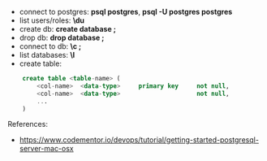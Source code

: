 - connect to postgres: **psql postgres**, **psql -U postgres postgres**
- list users/roles: **\du**
- create db: **create database <database-name>;**
- drop db: **drop database <database-name>;**
- connect to db: **\c <database-name>;**
- list databases: **\l**
- create table: 
        
```sql
    create table <table-name> (
        <col-name>  <data-type>     primary key     not null,
        <col-name>  <data-type>                     not null,
        ...
    )
```
    
References:    
- https://www.codementor.io/devops/tutorial/getting-started-postgresql-server-mac-osx
